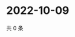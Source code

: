 # 2022-10-09

共 0 条

<!-- BEGIN WEIBO -->
<!-- 最后更新时间 Sun Oct 09 2022 12:51:58 GMT+0800 (China Standard Time) -->

<!-- END WEIBO -->

